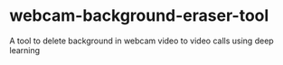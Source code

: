 # webcam-background-eraser-tool
A tool to delete background in webcam video to  video calls using deep learning
